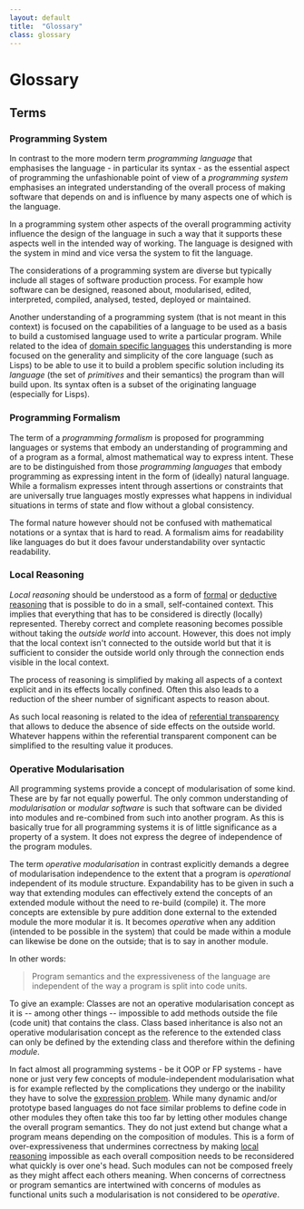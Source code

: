 ```yaml
---
layout: default
title:  "Glossary"
class: glossary
---
```

# Glossary

## Terms

### Programming System
In contrast to the more modern term _programming language_ that emphasises the 
language - in particular its syntax - as the essential aspect of programming 
the unfashionable point of view of a _programming system_ emphasises an 
integrated understanding of the overall process of making software that 
depends on and is influence by many aspects one of which is the language. 

In a programming system other aspects of the overall programming activity 
influence the design of the language in such a way that it supports these 
aspects well in the intended way of working. The language is designed with the 
system in mind and vice versa the system to fit the language.

The considerations of a programming system are diverse but typically include
all stages of software production process. For example how software can be 
designed, reasoned about, modularised, edited, interpreted, compiled, analysed, 
tested, deployed or maintained.

Another understanding of a programming system (that is not meant in this context) 
is focused on the capabilities of a language to be used as a basis to build a 
customised language used to write a particular program. 
While related to the idea of 
[domain specific languages](http://en.wikipedia.org/wiki/Domain-specific_language)
this understanding is more focused on the generality and simplicity of the
core language (such as Lisps) to be able to use it to build a problem specific
solution including its _language_ (the set of _primitives_ and their 
semantics) the program than will build upon. Its syntax often is a subset 
of the originating language (especially for Lisps).

### Programming Formalism
The term of a _programming formalism_ is proposed for programming languages or 
systems that embody an understanding of programming and of a program as a formal, 
almost mathematical way to express intent. These are to be distinguished from 
those _programming languages_ that embody programming as expressing intent 
in the form of (ideally) natural language. 
While a formalism expresses intent through assertions or constraints that are 
universally true languages mostly expresses what happens in individual 
situations in terms of state and flow without a global consistency.

The formal nature however should not be confused with mathematical notations or a 
syntax that is hard to read. A formalism aims for readability like languages do
but it does favour understandability over syntactic readability. 

### Local Reasoning
_Local reasoning_ should be understood as a form of 
[formal](http://en.wikibooks.org/wiki/Effective_Reasoning/Informal_and_Formal_Reasoning) 
or [deductive reasoning](http://en.wikipedia.org/wiki/Deductive_reasoning) 
that is possible to do in a small, self-contained context. 
This implies that everything that has to be considered is directly 
(locally) represented.
Thereby correct and complete reasoning becomes possible without taking the
_outside world_ into account. However, this does not imply that the local 
context isn't connected to the outside world but that it is sufficient to consider 
the outside world only through the connection ends visible in the local 
context.

The process of reasoning is simplified by making all aspects of a context 
explicit and in its effects locally confined. Often this also leads to a 
reduction of the sheer number of significant aspects to reason about.

As such local reasoning is related to the idea of 
[referential transparency](http://en.wikipedia.org/wiki/Referential_transparency_(computer_science))
that allows to deduce the absence of side effects on the outside world.
Whatever happens within the referential transparent component can be 
simplified to the resulting value it produces.


### Operative Modularisation
All programming systems provide a concept of modularisation of some kind.
These are by far not equally powerful. The only common understanding of
_modularisation_ or _modular software_ is such that software can be 
divided into modules and re-combined from such into another program.
As this is basically true for all programming systems it is of little 
significance as a property of a system. It does not express the degree
of independence of the program modules.

The term _operative modularisation_ in contrast explicitly demands a
degree of modularisation independence to the extent that a program is 
_operational_ independent of its module structure. 
Expandability has to be given in such a way that extending modules can 
effectively extend the concepts of an extended module without the need 
to re-build (compile) it. 
The more concepts are extensible by pure addition done external to the 
extended module the more modular it is. 
It becomes _operative_ when any addition (intended to be possible in the system) 
that could be made within a module can likewise be done on the outside;
that is to say in another module. 

In other words: 

> Program semantics and the expressiveness of the language are independent of the way a program is split into code units. 

To give an example: Classes are not an operative modularisation concept 
as it is -- among other things -- impossible to add methods outside the 
file (code unit) that contains the class. 
Class based inheritance is also not an operative modularisation concept 
as the reference to the extended class can only be defined by the extending 
class and therefore within the defining _module_. 

In fact almost all programming systems - be it OOP or FP systems - have none or
just very few concepts of module-independent modularisation what is for example
reflected by the complications they undergo or the inability they have to solve 
the [expression problem](http://en.wikipedia.org/wiki/Expression_problem). 
While many dynamic and/or prototype based languages do not face similar 
problems to define code in other modules they often take this too far
by letting other modules change the overall program semantics. They do not just
extend but change what a program means depending on the composition of modules.
This is a form of over-expressiveness that undermines correctness by making
[local reasoning](#local-reasoning) impossible as each overall composition needs 
to be reconsidered what quickly is over one's head. 
Such modules can not be composed freely as they might affect each others meaning.
When concerns of correctness or program semantics are intertwined with 
concerns of modules as functional units such a modularisation is not considered
to be _operative_.

